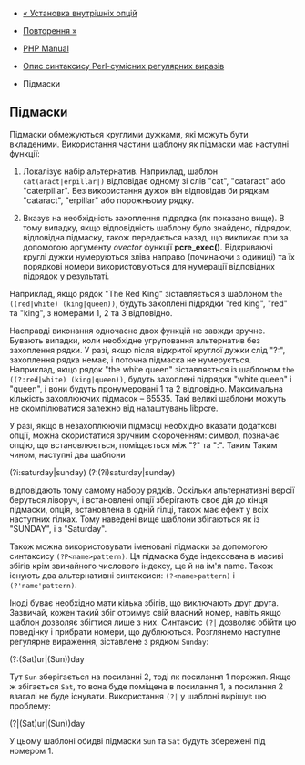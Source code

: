 - [« Установка внутрішніх
опцій](regexp.reference.internal-options.md)
- [Повторення »](regexp.reference.repetition.md)

- [PHP Manual](index.md)
- [Опис синтаксису Perl-сумісних регулярних
виразів](reference.pcre.pattern.syntax.md)
- Підмаски

## Підмаски

Підмаски обмежуються круглими дужками, які можуть бути
вкладеними. Використання частини шаблону як підмаски має наступні
функції:

1. Локалізує набір альтернатив. Наприклад, шаблон
`cat(aract|erpillar|)` відповідає одному зі слів "cat",
"cataract" або "caterpillar". Без використання дужок він
відповідав би рядкам "cataract", "erpillar" або порожньому рядку.

2. Вказує на необхідність захоплення підрядка (як показано вище). В
тому випадку, якщо відповідність шаблону було знайдено, підрядок,
відповідна підмаску, також передається назад, що викликає при
за допомогою аргументу *ovector* функції **pcre_exec()**. Відкриваючі
круглі дужки нумеруються зліва направо (починаючи з одиниці) та їх
порядкові номери використовуються для нумерації відповідних
підрядок у результаті.

Наприклад, якщо рядок "The Red King" зіставляється з шаблоном
`the ((red|white) (king|queen))`, будуть захоплені підрядки "red king",
"red" та "king", з номерами 1, 2 та 3 відповідно.

Насправді виконання одночасно двох функцій не завжди зручне.
Бувають випадки, коли необхідне угруповання альтернатив без захоплення
рядки. У разі, якщо після відкритої круглої дужки слід "?:",
захоплення рядка немає, і поточна підмаска не нумерується. Наприклад,
якщо рядок "the white queen" зіставляється із шаблоном
`the ((?:red|white) (king|queen))`, будуть захоплені підрядки "white
queen" і "queen", і вони будуть пронумеровані 1 та 2 відповідно.
Максимальна кількість захоплюючих підмасок – 65535. Такі великі
шаблони можуть не скомпілюватися залежно від налаштувань libpcre.

У разі, якщо в незахоплюючій підмасці необхідно вказати
додаткові опції, можна скористатися зручним скороченням: символ,
позначає опцію, що встановлюється, поміщається між "?" та ":". Таким
Таким чином, наступні два шаблони

(?i:saturday|sunday)
(?:(?i)saturday|sunday)

відповідають тому самому набору рядків. Оскільки альтернативні
версії беруться ліворуч, і встановлені опції зберігають своє
дія до кінця підмаски, опція, встановлена в одній гілці, також
має ефект у всіх наступних гілках. Тому наведені вище
шаблони збігаються як із "SUNDAY", і з "Saturday".

Також можна використовувати іменовані підмаски за допомогою синтаксису
`(?P<name>pattern)`. Ця підмаска буде індексована в масиві
збігів крім звичайного числового індексу, ще й на ім'я name. Також
існують два альтернативні синтаксиси: `(?<name>pattern)` і
`(?'name'pattern)`.

Іноді буває необхідно мати кілька збігів, що виключають друг
друга. Зазвичай, кожен такий збіг отримує свій власний номер,
навіть якщо шаблон дозволяє збігтися лише з них. Синтаксис
`(?|` дозволяє обійти цю поведінку і прибрати номери, що дублюються.
Розглянемо наступне регулярне вираження, зіставлене з рядком
`Sunday`:

(?:(Sat)ur|(Sun))day

Тут `Sun` зберігається на посиланні 2, тоді як посилання 1 порожня. Якщо ж
збігається `Sat`, то вона буде поміщена в посилання 1, а посилання 2 взагалі не
буде існувати. Використання `(?|` у шаблоні вирішує цю проблему:

(?|(Sat)ur|(Sun))day

У цьому шаблоні обидві підмаски `Sun` та `Sat` будуть збережені під номером 1.
